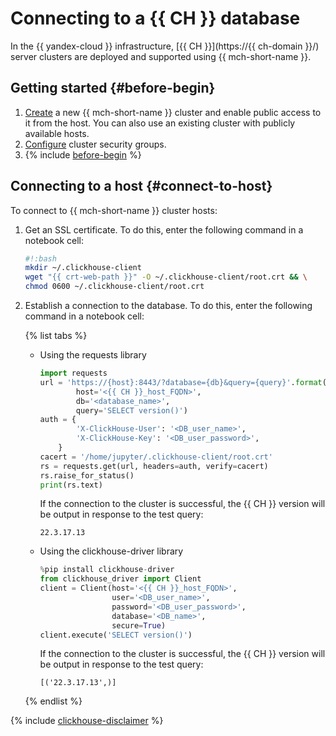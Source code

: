 # Connecting to a {{ CH }} database

In the {{ yandex-cloud }} infrastructure, [{{ CH }}](https://{{ ch-domain }}/) server clusters are deployed and supported using {{ mch-short-name }}.

## Getting started {#before-begin}

1. [Create](../../../managed-clickhouse/operations/cluster-create.md) a new {{ mch-short-name }} cluster and enable public access to it from the host. You can also use an existing cluster with publicly available hosts.
1. [Configure](../../../managed-clickhouse/operations/connect.md#configuring-security-groups) cluster security groups.
1. {% include [before-begin](../../../_includes/datasphere/ui-before-begin.md) %}

## Connecting to a host {#connect-to-host}

To connect to {{ mch-short-name }} cluster hosts:

1. Get an SSL certificate. To do this, enter the following command in a notebook cell:

   ```bash
   #!:bash
   mkdir ~/.clickhouse-client
   wget "{{ crt-web-path }}" -O ~/.clickhouse-client/root.crt && \
   chmod 0600 ~/.clickhouse-client/root.crt
   ```

1. Establish a connection to the database. To do this, enter the following command in a notebook cell:

   {% list tabs %}

   - Using the requests library

      ```python
      import requests
      url = 'https://{host}:8443/?database={db}&query={query}'.format(
              host='<{{ CH }}_host_FQDN>',
              db='<database_name>',
              query='SELECT version()')
      auth = {
              'X-ClickHouse-User': '<DB_user_name>',
              'X-ClickHouse-Key': '<DB_user_password>',
          }
      cacert = '/home/jupyter/.clickhouse-client/root.crt'
      rs = requests.get(url, headers=auth, verify=cacert)
      rs.raise_for_status()
      print(rs.text)
      ```

      If the connection to the cluster is successful, the {{ CH }} version will be output in response to the test query:

      ```text
      22.3.17.13
      ```

   - Using the clickhouse-driver library

      ```python
      %pip install clickhouse-driver
      from clickhouse_driver import Client
      client = Client(host='<{{ CH }}_host_FQDN>',
                      user='<DB_user_name>',
                      password='<DB_user_password>',
                      database='<DB_name>',
                      secure=True)
      client.execute('SELECT version()')
      ```

      If the connection to the cluster is successful, the {{ CH }} version will be output in response to the test query:

      ```text
      [('22.3.17.13',)]
      ```

   {% endlist %}

{% include [clickhouse-disclaimer](../../../_includes/clickhouse-disclaimer.md) %}
